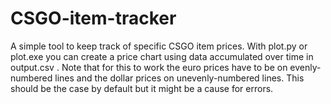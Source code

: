 # CSGO-item-tracker
A simple tool to keep track of specific CSGO item prices.
With plot.py or plot.exe you can create a price chart using data accumulated over time in output.csv .
Note that for this to work the euro prices have to be on evenly-numbered lines and the dollar prices on unevenly-numbered lines.
This should be the case by default but it might be a cause for errors.
